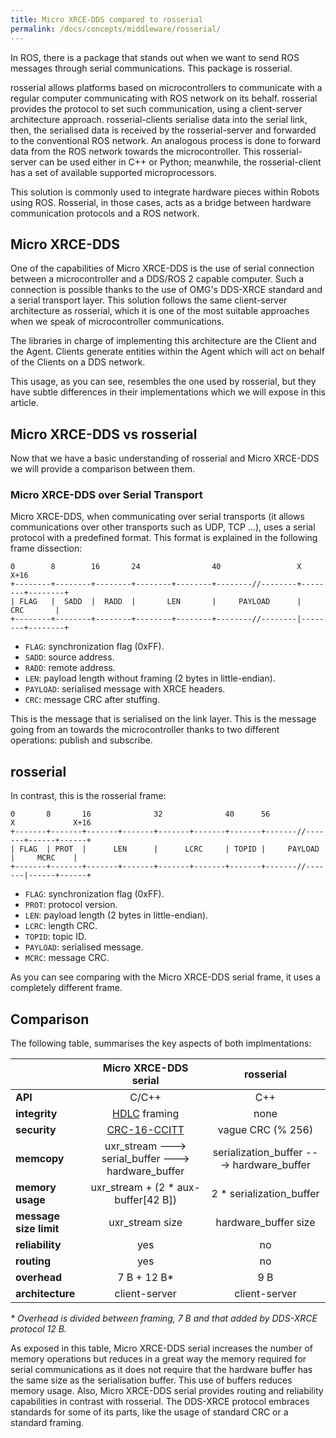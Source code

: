 ```yaml
---
title: Micro XRCE-DDS compared to rosserial 
permalink: /docs/concepts/middleware/rosserial/
---
```


In ROS, there is a package that stands out when we want to send ROS messages through serial communications.
This package is rosserial.

rosserial allows platforms based on microcontrollers to communicate with a regular computer communicating with ROS network on its behalf.
rosserial provides the protocol to set such communication, using a client-server architecture approach.
rosserial-clients serialise data into the serial link, then, the serialised data is received by the rosserial-server and forwarded to the conventional ROS network.
An analogous process is done to forward data from the ROS network towards the microcontroller.
This rosserial-server can be used either in C++ or Python; meanwhile, the rosserial-client has a set of available supported microprocessors.

This solution is commonly used to integrate hardware pieces within Robots using ROS.
Rosserial, in those cases, acts as a bridge between hardware communication protocols and a ROS network.

## Micro XRCE-DDS

One of the capabilities of Micro XRCE-DDS is the use of serial connection between a microcontroller and a DDS/ROS 2 capable computer.
Such a connection is possible thanks to the use of OMG's DDS-XRCE standard and a serial transport layer.
This solution follows the same client-server architecture as rosserial, which it is one of the most suitable approaches when we speak of microcontroller communications.

The libraries in charge of implementing this architecture are the Client and the Agent.
Clients generate entities within the Agent which will act on behalf of the Clients on a DDS network.

This usage, as you can see, resembles the one used by rosserial, but they have subtle differences in their implementations which we will expose in this article.

## Micro XRCE-DDS vs rosserial

Now that we have a basic understanding of rosserial and Micro XRCE-DDS we will provide a comparison between them.

### Micro XRCE-DDS over Serial Transport

Micro XRCE-DDS, when communicating over serial transports (it allows communications over other transports such as UDP, TCP ...), uses a serial protocol with a predefined format.
This format is explained in the following frame dissection:

```
0        8        16       24                40                 X                 X+16
+--------+--------+--------+--------+--------+--------//--------+--------+--------+
| FLAG   |  SADD  |  RADD  |       LEN       |     PAYLOAD      |       CRC       |
+--------+--------+--------+--------+--------+--------//--------|--------+--------+
```

* `FLAG`: synchronization flag (0xFF).
* `SADD`: source address.
* `RADD`: remote address.
* `LEN`: payload length without framing (2 bytes in little-endian).
* `PAYLOAD`: serialised message with XRCE headers.
* `CRC`: message CRC after stuffing.

This is the message that is serialised on the link layer.
This is the message going from an towards the microcontroller thanks to two different operations: publish and subscribe.

## rosserial

In contrast, this is the rosserial frame:

```
0       8       16              32              40      56               X             X+16
+-------+-------+-------+-------+-------+-------+-------+-------//-------+------+------+
| FLAG  | PROT  |      LEN      |      LCRC     | TOPID |     PAYLOAD    |     MCRC    |
+-------+-------+-------+-------+-------+-------+-------+-------//-------|------+------+
```

* `FLAG`: synchronization flag (0xFF).
* `PROT`: protocol version.
* `LEN`: payload length (2 bytes in little-endian).
* `LCRC`: length CRC.
* `TOPID`: topic ID.
* `PAYLOAD`: serialised message.
* `MCRC`: message CRC.

As you can see comparing with the Micro XRCE-DDS serial frame, it uses a completely different frame.

## Comparison

The following table, summarises the key aspects of both implmentations:

| | Micro XRCE-DDS serial | rosserial |
|:-|:-:|:-:|
| **API** | C/C++ | C++ |
| **integrity** | [HDLC](https://en.wikipedia.org/wiki/High-Level_Data_Link_Control) framing | none |
| **security** | [CRC-16-CCITT](https://en.wikipedia.org/wiki/Cyclic_redundancy_check) | vague CRC (% 256) |
| **memcopy** | uxr_stream ---> serial_buffer ---> hardware_buffer | serialization_buffer ---> hardware_buffer |
| **memory usage** | uxr_stream + (2 * aux-buffer[42 B]) | 2 * serialization_buffer |
| **message size limit** | uxr_stream size | hardware_buffer size |
| **reliability** | yes | no |
| **routing** | yes | no |
| **overhead** | 7 B + 12 B* | 9 B |
| **architecture** | client-server | client-server |

_* Overhead is divided between framing, 7 B and that added by DDS-XRCE protocol 12 B._

As exposed in this table, Micro XRCE-DDS serial increases the number of memory operations but reduces in a great way the memory required for serial communications as it does not require that the hardware buffer has the same size as the serialisation buffer.
This use of buffers reduces memory usage.
Also, Micro XRCE-DDS serial provides routing and reliability capabilities in contrast with rosserial.
The DDS-XRCE protocol embraces standards for some of its parts, like the usage of standard CRC or a standard framing.
